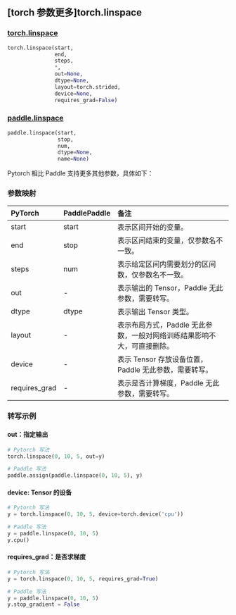## [torch 参数更多]torch.linspace

###  [torch.linspace](https://pytorch.org/docs/stable/generated/torch.linspace.html?highlight=linspace#torch.linspace)

```python
torch.linspace(start,
               end,
               steps,
               *,
               out=None,
               dtype=None,
               layout=torch.strided,
               device=None,
               requires_grad=False)
```

###  [paddle.linspace](https://www.paddlepaddle.org.cn/documentation/docs/zh/api/paddle/linspace_cn.html)

```python
paddle.linspace(start,
                stop,
                num,
                dtype=None,
                name=None)
```

Pytorch 相比 Paddle 支持更多其他参数，具体如下：

### 参数映射

| PyTorch       | PaddlePaddle | 备注                                                         |
| :------------ | :----------- | :----------------------------------------------------------- |
| start         | start        | 表示区间开始的变量。                                         |
| end           | stop         | 表示区间结束的变量，仅参数名不一致。                         |
| steps         | num          | 表示给定区间内需要划分的区间数，仅参数名不一致。             |
| out           | -            | 表示输出的 Tensor，Paddle 无此参数，需要转写。           |
| dtype         | dtype        | 表示输出 Tensor 类型。                                       |
| layout        | -            | 表示布局方式，Paddle 无此参数，一般对网络训练结果影响不大，可直接删除。 |
| device        | -            | 表示 Tensor 存放设备位置，Paddle 无此参数，需要转写。    |
| requires_grad | -            | 表示是否计算梯度，Paddle 无此参数，需要转写。            |

### 转写示例

#### out：指定输出

```python
# Pytorch 写法
torch.linspace(0, 10, 5, out=y)

# Paddle 写法
paddle.assign(paddle.linspace(0, 10, 5), y)
```

#### device: Tensor 的设备

```python
# Pytorch 写法
y = torch.linspace(0, 10, 5, device=torch.device('cpu'))

# Paddle 写法
y = paddle.linspace(0, 10, 5)
y.cpu()
```

#### requires_grad：是否求梯度

```python
# Pytorch 写法
y = torch.linspace(0, 10, 5, requires_grad=True)

# Paddle 写法
y = paddle.linspace(0, 10, 5)
y.stop_gradient = False
```

